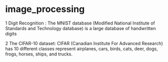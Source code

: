 # image_processing

1 Digit Recognition : The MNIST database (Modified National Institute of Standards and Technology database) is a large database of handwritten digits 

2 The CIFAR-10 dataset: CIFAR (Canadian Institute For Advanced Research) has 10 different classes represent airplanes, cars, birds, cats, deer, dogs, frogs, horses, ships, and trucks. 
